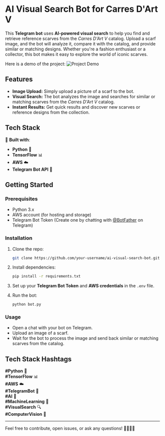 # AI Visual Search Bot for Carres D'Art V

This **Telegram bot** uses **AI-powered visual search** to help you find and retrieve reference scarves from the *Carres D'Art V* catalog. Upload a scarf image, and the bot will analyze it, compare it with the catalog, and provide similar or matching designs. Whether you're a fashion enthusiast or a collector, this bot makes it easy to explore the world of iconic scarves.


Here is a demo of the project:
![Project Demo](resources/output_adapted.gif)

## Features

- **Image Upload:** Simply upload a picture of a scarf to the bot.
- **Visual Search:** The bot analyzes the image and searches for similar or matching scarves from the *Carres D'Art V* catalog.
- **Instant Results:** Get quick results and discover new scarves or reference designs from the collection.

## Tech Stack

🔧 **Built with**:
- **Python** 🐍
- **TensorFlow** 📊
- **AWS** ☁️
- **Telegram Bot API** 💬

## Getting Started

### Prerequisites

- Python 3.x
- AWS account (for hosting and storage)
- Telegram Bot Token (Create one by chatting with [@BotFather](https://core.telegram.org/bots#botfather) on Telegram)

### Installation

1. Clone the repo:
    ```bash
    git clone https://github.com/your-username/ai-visual-search-bot.git
    ```

2. Install dependencies:
    ```bash
    pip install -r requirements.txt
    ```

3. Set up your **Telegram Bot Token** and **AWS credentials** in the `.env` file.

4. Run the bot:
    ```bash
    python bot.py
    ```

### Usage

- Open a chat with your bot on Telegram.
- Upload an image of a scarf.
- Wait for the bot to process the image and send back similar or matching scarves from the catalog.

## Tech Stack Hashtags

**#Python** 🐍  
**#TensorFlow** 📊  
**#AWS** ☁️  
**#TelegramBot** 💬  
**#AI** 🤖  
**#MachineLearning** 🤖  
**#VisualSearch** 🔍  
**#ComputerVision** 👀  

---

Feel free to contribute, open issues, or ask any questions! 👨‍💻👩‍💻

